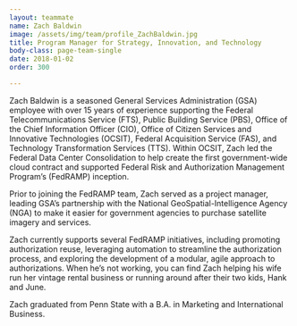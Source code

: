 ```yaml
---
layout: teammate
name: Zach Baldwin
image: /assets/img/team/profile_ZachBaldwin.jpg
title: Program Manager for Strategy, Innovation, and Technology
body-class: page-team-single
date: 2018-01-02
order: 300

---
```

Zach Baldwin is a seasoned General Services Administration (GSA) employee with over 15 years of experience supporting the Federal Telecommunications Service (FTS), Public Building Service (PBS), Office of the Chief Information Officer (CIO), Office of Citizen Services and Innovative Technologies (OCSIT), Federal Acquisition Service (FAS), and Technology Transformation Services (TTS). Within OCSIT, Zach led the Federal Data Center Consolidation to help create the first government-wide cloud contract and supported Federal Risk and Authorization Management Program’s (FedRAMP) inception.

Prior to joining the FedRAMP team, Zach served as a project manager, leading GSA’s partnership with the National GeoSpatial-Intelligence Agency (NGA) to make it easier for government agencies to purchase satellite imagery and services.

Zach currently supports several FedRAMP initiatives, including promoting authorization reuse, leveraging automation to streamline the authorization process, and exploring the development of a modular, agile approach to authorizations. When he’s not working, you can find Zach helping his wife run her vintage rental business or running around after their two kids, Hank and June.

Zach graduated from Penn State with a B.A. in Marketing and International Business.
